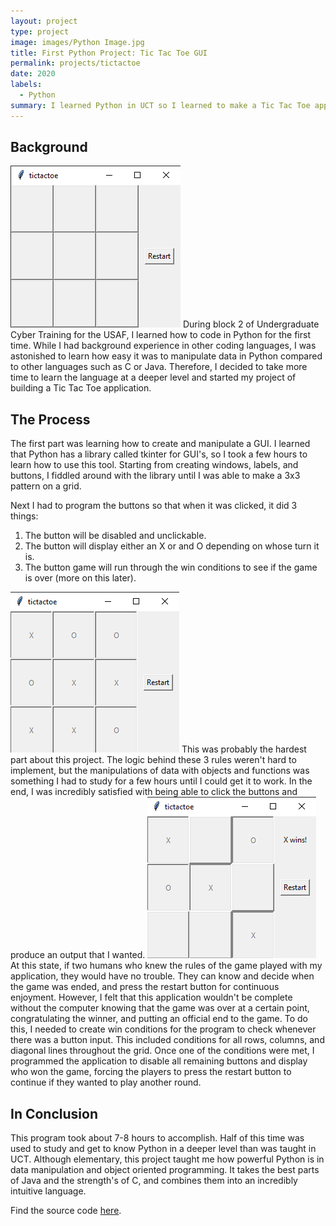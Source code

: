 ```yaml
---
layout: project
type: project
image: images/Python Image.jpg
title: First Python Project: Tic Tac Toe GUI
permalink: projects/tictactoe
date: 2020
labels:
  - Python
summary: I learned Python in UCT so I learned to make a Tic Tac Toe application
---
```


## Background
<img class="ui medium left image" src="../images/tictactoe1.png">
During block 2 of Undergraduate Cyber Training for the USAF, I learned how to code in Python for the first time. While I had background experience in other coding languages, I was astonished to learn how easy it was to manipulate data in Python compared to other languages such as C or Java. Therefore, I decided to take more time to learn the language at a deeper level and started my project of building a Tic Tac Toe application.

## The Process

The first part was learning how to create and manipulate a GUI. I learned that Python has a library called tkinter for GUI's, so I took a few hours to learn how to use this tool. Starting from creating windows, labels, and buttons, I fiddled around with the library until I was able to make a 3x3 pattern on a grid.

Next I had to program the buttons so that when it was clicked, it did 3 things:
1. The button will be disabled and unclickable.
2. The button will display either an X or and O depending on whose turn it is.
3. The button game will run through the win conditions to see if the game is over (more on this later).

<img class="ui medium right image" src="../images/tictactoe2.png">
This was probably the hardest part about this project. The logic behind these 3 rules weren't hard to implement, but the manipulations of data with objects and functions was something I had to study for a few hours until I could get it to work. In the end, I was incredibly satisfied with being able to click the buttons and produce an output that I wanted.

<img class="ui medium left image" src="../images/tictactoe3.png">
At this state, if two humans who knew the rules of the game played with my application, they would have no trouble. They can know and decide when the game was ended, and press the restart button for continuous enjoyment. However, I felt that this application wouldn't be complete without the computer knowing that the game was over at a certain point, congratulating the winner, and putting an official end to the game. To do this, I needed to create win conditions for the program to check whenever there was a button input. This included conditions for all rows, columns, and diagonal lines throughout the grid. Once one of the conditions were met, I programmed the application to disable all remaining buttons and display who won the game, forcing the players to press the restart button to continue if they wanted to play another round.

## In Conclusion

This program took about 7-8 hours to accomplish. Half of this time was used to study and get to know Python in a deeper level than was taught in UCT. Although elementary, this project taught me how powerful Python is in data manipulation and object oriented programming. It takes the best parts of Java and the strength's of C, and combines them into an incredibly intuitive language.

Find the source code [here](https://github.com/yjkim97/tictactoe).
